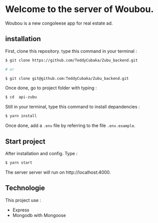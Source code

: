 # Welcome to the server of Woubou.

Woubou is a new congoleese app for real estate ad.

## installation

First, clone this repository. type this command in your terminal :

```bash
$ git clone https://github.com/TeddyCubaka/Zubu_backend.git

# or

$ git clone git@github.com:TeddyCubaka/Zubu_backend.git
```

Once done, go to project folder with typing :

```bash
$ cd  api-zubu
```

Still in your terminal, type this command to install depandencies : 

```bash 
$ yarn install
```

Once done, add a `.env` file by referring to the file `.env.example`.

## Start project

After installation and config. Type :

```bash 
$ yarn start
```

The server server will run on http://localhost:4000.

## Technologie

This project use :

- Express
- Mongodb with Mongoose